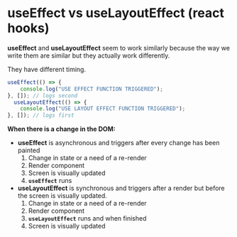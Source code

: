 # useEffect vs useLayoutEffect (react hooks)

__useEffect__ and __useLayoutEffect__ seem to work similarly because the way we write them are similar but they actually work differently.

They have different timing.
```js
useEffect(() => {
    console.log("USE EFFECT FUNCTION TRIGGERED");
}, []); // logs second
  useLayoutEffect(() => {
    console.log("USE LAYOUT EFFECT FUNCTION TRIGGERED");
}, []); // logs first
```

__When there is a change in the DOM:__
 - __useEffect__ is asynchronous and triggers after every change has been painted
    1. Change in state or a need of a re-render
    2. Render component
    3. Screen is visually updated
    4. __`useEffect`__ runs
  - __useLayoutEffect__ is synchronous and triggers after a render but before the screen is visually updated.
    1. Change in state or a need of a re-render
    2. Render component
    3. __`useLayoutEffect`__ runs and when finished
    4. Screen is visually updated
